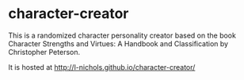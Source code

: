 # character-creator

This is a randomized character personality creator based on the book Character Strengths and Virtues: A Handbook and Classification by Christopher Peterson.

It is hosted at http://l-nichols.github.io/character-creator/
